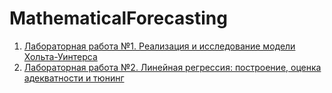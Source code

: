 # MathematicalForecasting
1. [Лабораторная работа №1. Реализация и исследование модели Хольта-Уинтерса](https://github.com/dunklenichts/MathematicalForecasting/tree/mathForecasting/lab1)
2. [Лабораторная работа №2. Линейная регрессия: построение, оценка адекватности и тюнинг](https://github.com/dunklenichts/MathematicalForecasting/tree/mathForecasting/lab2)

